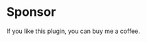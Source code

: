 <!-- markdownlint-disable MD033 MD041 -->
<script setup>
import Sponsor from './components/Sponsor.vue'
</script>

# Sponsor

If you like this plugin, you can buy me a coffee.

<Sponsor />
